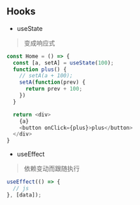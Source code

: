 ## Hooks
- useState
> 变成响应式
```js
const Home = () => {
  const [a, setA] = useState(100);
  function plus() {
    // setA(a + 100);
    setA(function(prev) {
      return prev + 100;
    })
  }

  return <div>
    {a}
    <button onClick={plus}>plus</button>
  </div>
}
```
- useEffect
> 依赖变动而跟随执行
```js
useEffect(() => {
  // js
}, [data]);
```